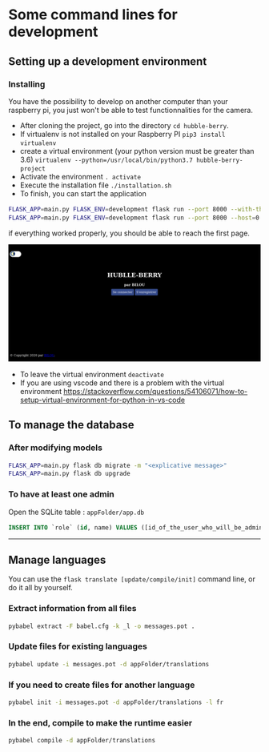 # Some command lines for development

## Setting up a development environment

### Installing

You have the possibility to develop on another computer than your raspberry pi, you just won't be able to test functionnalities for the camera.

+ After cloning the project, go into the directory `cd hubble-berry`.
+ If virtualenv is not installed on your Raspberry PI `pip3 install virtualenv`
+ create a virtual environment (your python version must be greater than 3.6) `virtualenv --python=/usr/local/bin/python3.7 hubble-berry-project`
+ Activate the environment `. activate`
+ Execute the installation file `./installation.sh`
+ To finish, you can start the application

```sh
FLASK_APP=main.py FLASK_ENV=development flask run --port 8000 --with-threads # just on localhost
FLASK_APP=main.py FLASK_ENV=development flask run --port 8000 --host=0.0.0.0 --with-threads # to all active interfaces
```

if everything worked properly, you should be able to reach the first page.

![First_page](./img/first_page.png)

+ To leave the virtual environment `deactivate`
+ If you are using vscode and there is a problem with the virtual environment https://stackoverflow.com/questions/54106071/how-to-setup-virtual-environment-for-python-in-vs-code


## To manage the database 

### After modifying models

```sh
FLASK_APP=main.py flask db migrate -m "<explicative message>"
FLASK_APP=main.py flask db upgrade
```

### To have at least one admin

Open the SQLite table : `appFolder/app.db`

```SQL
INSERT INTO `role` (id, name) VALUES ([id_of_the_user_who_will_be_admin],"admin");
```

<hr>

## Manage languages

You can use the `flask translate [update/compile/init]` command line, or do it all by yourself.

### Extract information from all files

```sh
pybabel extract -F babel.cfg -k _l -o messages.pot . 
```

### Update files for existing languages

```sh
pybabel update -i messages.pot -d appFolder/translations
```

### If you need to create files for another language

```sh
pybabel init -i messages.pot -d appFolder/translations -l fr
```

### In the end, compile to make the runtime easier

```sh
pybabel compile -d appFolder/translations
```
